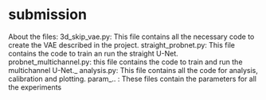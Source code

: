 # submission

About the files:
3d_skip_vae.py: This file contains all the necessary code to create the VAE described in the project.
straight_probnet.py: This file contains the code to train an run the straight U-Net.
probnet_multichannel.py: this file contains the code to train and run the multichannel U-Net._
analysis.py: This file contains all the code for analysis, calibration and plotting.
param_.. : These files contain the parameters for all the experiments
